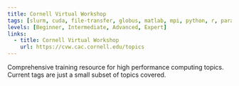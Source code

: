 ```yaml
---
title: Cornell Virtual Workshop
tags: [slurm, cuda, file-transfer, globus, matlab, mpi, python, r, parallelism, performance tuning]
levels: [Beginner, Intermediate, Advanced, Expert]
links: 
  - title: Cornell Virtual Workshop
    url: https://cvw.cac.cornell.edu/topics
---
```


Comprehensive training resource for high performance computing topics. Current tags are just a small subset of topics covered.

